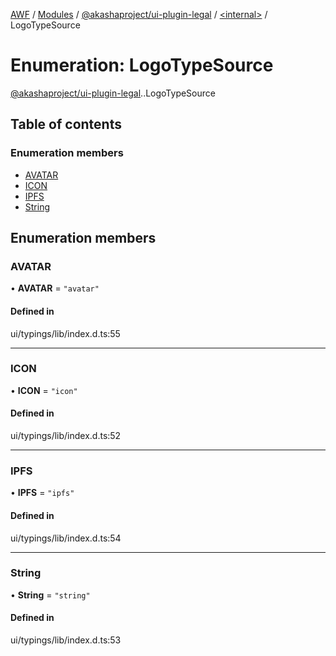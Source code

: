 [AWF](../README.md) / [Modules](../modules.md) / [@akashaproject/ui-plugin-legal](../modules/akashaproject_ui_plugin_legal.md) / [<internal\>](../modules/akashaproject_ui_plugin_legal._internal_.md) / LogoTypeSource

# Enumeration: LogoTypeSource

[@akashaproject/ui-plugin-legal](../modules/akashaproject_ui_plugin_legal.md).[<internal>](../modules/akashaproject_ui_plugin_legal._internal_.md).LogoTypeSource

## Table of contents

### Enumeration members

- [AVATAR](akashaproject_ui_plugin_legal._internal_.LogoTypeSource.md#avatar)
- [ICON](akashaproject_ui_plugin_legal._internal_.LogoTypeSource.md#icon)
- [IPFS](akashaproject_ui_plugin_legal._internal_.LogoTypeSource.md#ipfs)
- [String](akashaproject_ui_plugin_legal._internal_.LogoTypeSource.md#string)

## Enumeration members

### AVATAR

• **AVATAR** = `"avatar"`

#### Defined in

ui/typings/lib/index.d.ts:55

___

### ICON

• **ICON** = `"icon"`

#### Defined in

ui/typings/lib/index.d.ts:52

___

### IPFS

• **IPFS** = `"ipfs"`

#### Defined in

ui/typings/lib/index.d.ts:54

___

### String

• **String** = `"string"`

#### Defined in

ui/typings/lib/index.d.ts:53
